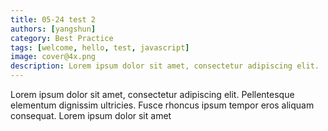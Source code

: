 ```yaml
---
title: 05-24 test 2
authors: [yangshun]
category: Best Practice
tags: [welcome, hello, test, javascript]
image: cover@4x.png
description: Lorem ipsum dolor sit amet, consectetur adipiscing elit. 
---
```


Lorem ipsum dolor sit amet, consectetur adipiscing elit. Pellentesque elementum dignissim ultricies. Fusce rhoncus ipsum tempor eros aliquam consequat. Lorem ipsum dolor sit amet
